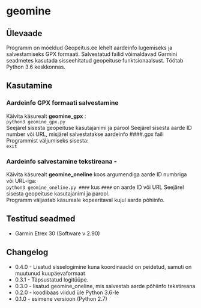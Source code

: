 # geomine

## Ülevaade
Programm on mõeldud Geopeitus.ee lehelt aardeinfo lugemiseks ja salvestamiseks GPX formaati. Salvestatud failid võimaldavad Garmini seadmetes kasutada sisseehitatud geopeituse funktsionaalsust. 
Töötab Python 3.6 keskkonnas. 

## Kasutamine

### Aardeinfo GPX formaati salvestamine
Käivita käsurealt **geomine_gpx** :  
`python3 geomine_gpx.py`  
Seejärel sisesta geopeituse kasutajanimi ja parool
Seejärel sisesta aarde ID number või URL, misjärel salvestatakse aardeinfo ####.gpx faili  
Programmist väljumiseks sisesta:  
`exit`

### Aardeinfo salvestamine tekstireana - 
Käivita käsurealt **geomine_oneline** koos argumendiga aarde ID numbriga või URL-iga:  
`python3 geomine_oneline.py ####` kus `####` on aarde ID või URL
Seejärel sisesta geopeituse kasutajanimi ja parool.  
Programm väljastab käsureale kopeeritaval kujul aarde põhiinfo.

## Testitud seadmed
* Garmin Etrex 30 (Software v 2.90)

## Changelog
* 0.4.0 - Lisatud sisselogimine kuna koordinaadid on peidetud, samuti on muutunud kuupäevaformaat
* 0.3.1 - Täpsustatud logitüüpe.
* 0.3.0 - lisatud geomine_oneline, mis salvestab aarde põhiinfo tekstireana
* 0.2.0 - koodibaas viidud üle Python 3.6-le
* 0.1.0 - esimene versioon (Python 2.7)
